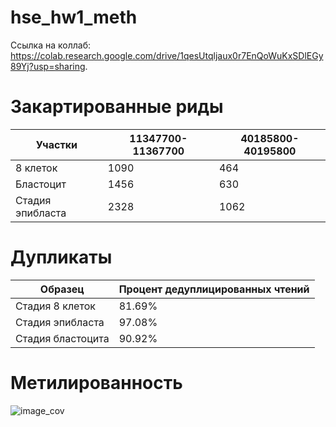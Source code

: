 # hse_hw1_meth
Сcылка на коллаб: https://colab.research.google.com/drive/1qesUtqljaux0r7EnQoWuKxSDlEGy89Yj?usp=sharing.
# Закартированные риды
| Участки | 11347700-11367700 | 40185800-40195800 |
|-----|-----|-------|
|8 клеток|1090|464|
|Бластоцит|1456|630|
|Стадия эпибласта|2328|1062|
# Дупликаты
|Образец|Процент дедуплицированных чтений|
|---------|--------|
|Стадия 8 клеток|81.69%|
|Стадия эпибласта|97.08%|
|Стадия бластоцита|90.92%|


# Метилированность
![image_cov](https://user-images.githubusercontent.com/93263163/154728248-134115ba-f773-4a8d-9181-9d36db465a7d.png)
